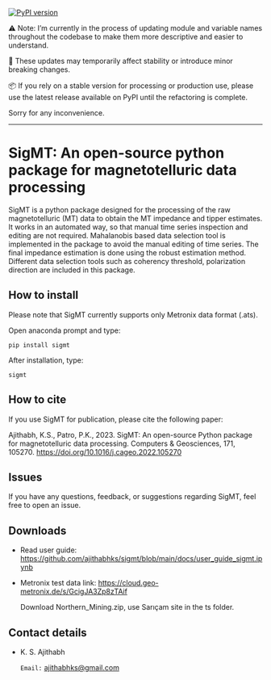 [![PyPI version](https://img.shields.io/pypi/v/sigmt)](https://pypi.org/project/sigmt/)

⚠️ Note: I’m currently in the process of updating module and variable names throughout the codebase to make them more descriptive and easier to understand.

🔧 These updates may temporarily affect stability or introduce minor breaking changes.

📦 If you rely on a stable version for processing or production use, please use the latest release available on PyPI until the refactoring is complete.

Sorry for any inconvenience.

---

# SigMT: An open-source python package for magnetotelluric data processing

SigMT is a python package designed for the processing of the raw magnetotelluric (MT) data to obtain the MT impedance and tipper estimates. It works in an automated way, so that manual time series inspection and editing are not required. Mahalanobis based data selection tool is implemented in the package to avoid the manual editing of time series. The final impedance estimation is done using the robust estimation method. Different data selection tools such as coherency threshold, polarization direction are included in this package.

## How to install
Please note that SigMT currently supports only Metronix data format (.ats).

Open anaconda prompt and type:

```
pip install sigmt
```

After installation, type:

```
sigmt
```

## How to cite
If you use SigMT for publication, please cite the following paper:

Ajithabh, K.S., Patro, P.K., 2023. SigMT: An open-source Python package for magnetotelluric data processing. Computers & Geosciences, 171, 105270. https://doi.org/10.1016/j.cageo.2022.105270

## Issues
If you have any questions, feedback, or suggestions regarding SigMT, feel free to open an issue.

## Downloads
* Read user guide: https://github.com/ajithabhks/sigmt/blob/main/docs/user_guide_sigmt.ipynb
* Metronix test data link: https://cloud.geo-metronix.de/s/GcigJA3Zp8zTAif

  Download Northern_Mining.zip, use Sarıçam site in the ts folder.

## Contact details
* K. S. Ajithabh

  `Email:` ajithabhks@gmail.com


